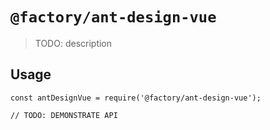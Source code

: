 # `@factory/ant-design-vue`

> TODO: description

## Usage

```
const antDesignVue = require('@factory/ant-design-vue');

// TODO: DEMONSTRATE API
```

